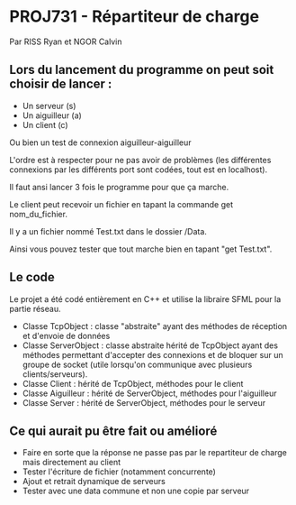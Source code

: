 # PROJ731 - Répartiteur de charge

Par RISS Ryan et NGOR Calvin

## Lors du lancement du programme on peut soit choisir de lancer :

- Un serveur (s)
- Un aiguilleur (a)
- Un client (c)

Ou bien un test de connexion aiguilleur-aiguilleur

L'ordre est à respecter pour ne pas avoir de problèmes (les différentes connexions par les différents port sont codées, tout est en localhost).

Il faut ansi lancer 3 fois le programme pour que ça marche.

Le client peut recevoir un fichier en tapant la commande get nom_du_fichier.

Il y a un fichier nommé Test.txt dans le dossier /Data.

Ainsi vous pouvez tester que tout marche bien en tapant "get Test.txt".

## Le code 

Le projet a été codé entièrement en C++ et utilise la libraire SFML pour la partie réseau.

- Classe TcpObject : classe "abstraite" ayant des méthodes de réception et d'envoie de données
- Classe ServerObject : classe abstraite hérité de TcpObject ayant des méthodes permettant d'accepter des connexions et de bloquer sur un groupe de socket (utile lorsqu'on communique avec plusieurs clients/serveurs).
- Classe Client : hérité de TcpObject, méthodes pour le client
- Classe Aiguilleur : hérité de ServerObject, méthodes pour l'aiguilleur
- Classe Server : hérité de ServerObject, méthodes pour le serveur

## Ce qui aurait pu être fait ou amélioré

- Faire en sorte que la réponse ne passe pas par le repartiteur de charge mais directement au client
- Tester l'écriture de fichier (notamment concurrente)
- Ajout et retrait dynamique de serveurs
- Tester avec une data commune et non une copie par serveur